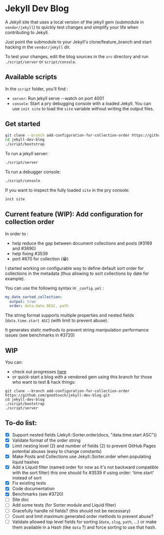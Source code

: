 # Jekyll Dev Blog

A Jekyll site that uses a local version of the jekyll gem (submodule in `vendor/jekyll`)
to quickly test changes and simplify your life when contributing to Jekyll.

Just point the submodule to your Jekyll's clone/feature_branch and start hacking
in the `vendor/jekyll` dir.

To test your changes, edit the blog sources in the `src` directory
and run `./script/server` or `script/console`.

## Available scripts

In the `script` folder, you'll find :

- `server`: Run jekyll serve --watch on port 4001
- `console`: Start a pry debugging console with a loaded Jekyll.
  You can use `init site` to load the `site` variable without writing the output files.

## Get started

```sh
git clone --branch add-configuration-for-collection-order https://github.com/goodtouch/jekyll-dev-blog.git
cd jekyll-dev-blog
./script/bootstrap
```

To run a jekyll server:

```sh
./script/server
```

To run a debugger console:

```sh
./script/console
```

If you want to inspect the fully loaded `site` in the pry console:

```ruby
init site
```

## Current feature (WIP): Add configuration for collection order

In order to :
- help reduce the gap between document collections and posts (#3169 and #3690)
- help fixing #3539
- port #670 for collection (:grin:)

I started working on configurable way to define default sort order for collections in the metadata
(thus allowing to sort collections by date for example).

You can use the following syntax in `_config.yml` :

```yaml
my_date_sorted_collection:
  output: true
  order: data.date DESC, path
```

The string format supports multiple properties and nested fields (`data.time.start ASC`) (with limit to prevent abuse).

It generates static methods to prevent string manipulation performance issues (see benchmarks in #3720)

## WIP

You can:
- check out progresses [here](https://github.com/goodtouch/jekyll/tree/add-configuration-for-collection-order)
- or quick-start a blog with a vendored gem using this branch for those who want to test & hack things:

```
git clone --branch add-configuration-for-collection-order https://github.com/goodtouch/jekyll-dev-blog.git
cd jekyll-dev-blog
./script/bootstrap
./script/server
```

## To-do list:

- [X] Support nested fields (Jekyll::Sorter.order(docs, "data.time.start ASC"))
- [X] Validate format of the order string
- [X] Limit nesting level (2) and number of fields (2) to prevent GitHub Pages potential abuses
      (easy to change constants)
- [X] Make Posts and Collections use Jekyll::Sorter.order when populating liquid hashes
- [X] Add a Liquid filter (named order for now as it's not backward compatible with the sort filter)
      this one should fix #3539 if using order: 'time.start' instead of sort
- [X] Fix existing tests
- [X] Code documentation
- [X] Benchmarks (see #3720)
- [ ] Site doc
- [ ] Add some tests (for Sorter module and Liquid filter)
- [ ] Gracefully handle nil fields? (this should not be necessary)
- [ ] Count and limit maximum generated order methods to prevent abuse?
- [ ] Validate allowed top level fields for sorting (`date`, `slug`, `path`, ...)
      or make them available in a Hash (like `data` ?) and force sorting to use that hash.
